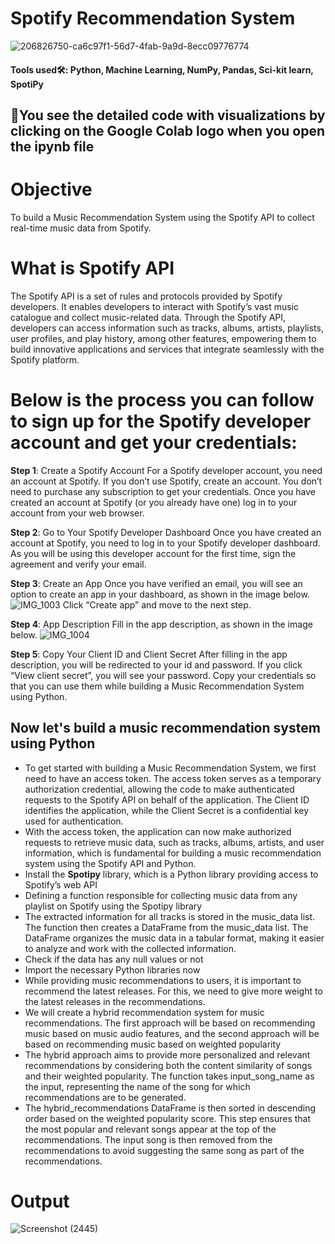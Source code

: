 # Spotify Recommendation System

![206826750-ca6c97f1-56d7-4fab-9a9d-8ecc09776774](https://github.com/SyedsProjectPortfolio45/Spotify-Recommendation-System/assets/147240839/f76cd3b1-d792-4cb5-86c8-6bdb8e679b94)

#### Tools used🛠: Python, Machine Learning, NumPy, Pandas, Sci-kit learn, SpotiPy

## 🚧You see the detailed code with visualizations by clicking on the Google Colab logo when you open the ipynb file

# Objective
To build a Music Recommendation System using the Spotify API to collect real-time music data from Spotify.

# What is Spotify API
The Spotify API is a set of rules and protocols provided by Spotify developers. It enables developers to interact with Spotify’s vast music catalogue and collect music-related data. Through the Spotify API, developers can access information such as tracks, albums, artists, playlists, user profiles, and play history, among other features, empowering them to build innovative applications and services that integrate seamlessly with the Spotify platform.

# Below is the process you can follow to sign up for the Spotify developer account and get your credentials:

**Step 1**: Create a Spotify Account
For a Spotify developer account, you need an account at Spotify. If you don’t use Spotify, create an account. You don’t need to purchase any subscription to get your credentials. Once you have created an account at Spotify (or you already have one) log in to your account from your web browser.

**Step 2**: Go to Your Spotify Developer Dashboard
Once you have created an account at Spotify, you need to log in to your Spotify developer dashboard. As you will be using this developer account for the first time, sign the agreement and verify your email.

**Step 3**: Create an App
Once you have verified an email, you will see an option to create an app in your dashboard, as shown in the image below.
![IMG_1003](https://github.com/SyedsProjectPortfolio45/Spotify-Recommendation-System/assets/147240839/86f2a1f5-b995-4aeb-891c-90cb3e57c39d)
Click “Create app” and move to the next step.

**Step 4**: App Description
Fill in the app description, as shown in the image below.
![IMG_1004](https://github.com/SyedsProjectPortfolio45/Spotify-Recommendation-System/assets/147240839/d41ed08b-338d-4706-97a6-20028ded5768)

**Step 5**: Copy Your Client ID and Client Secret
After filling in the app description, you will be redirected to your id and password. If you click “View client secret”, you will see your password. Copy your credentials so that you can use them while building a Music Recommendation System using Python.

## Now let's build a music recommendation system using Python

- To get started with building a Music Recommendation System, we first need to have an access token. The access token serves as a temporary authorization credential, allowing the code to make authenticated requests to the Spotify API on behalf of the application. The Client ID identifies the application, while the Client Secret is a confidential key used for authentication.
- With the access token, the application can now make authorized requests to retrieve music data, such as tracks, albums, artists, and user information, which is fundamental for building a music recommendation system using the Spotify API and Python.
- Install the **Spotipy** library, which is a Python library providing access to Spotify’s web API
- Defining a function responsible for collecting music data from any playlist on Spotify using the Spotipy library
- The extracted information for all tracks is stored in the music_data list. The function then creates a DataFrame from the music_data list. The DataFrame organizes the music data in a tabular format, making it easier to analyze and work with the collected information.
- Check if the data has any null values or not
- Import the necessary Python libraries now
- While providing music recommendations to users, it is important to recommend the latest releases. For this, we need to give more weight to the latest releases in the recommendations.
- We will create a hybrid recommendation system for music recommendations. The first approach will be based on recommending music based on music audio features, and the second approach will be based on recommending music based on weighted popularity
- The hybrid approach aims to provide more personalized and relevant recommendations by considering both the content similarity of songs and their weighted popularity. The function takes input_song_name as the input, representing the name of the song for which recommendations are to be generated.
- The hybrid_recommendations DataFrame is then sorted in descending order based on the weighted popularity score. This step ensures that the most popular and relevant songs appear at the top of the recommendations. The input song is then removed from the recommendations to avoid suggesting the same song as part of the recommendations.

# Output
![Screenshot (2445)](https://github.com/SyedsProjectPortfolio45/Spotify-Recommendation-System/assets/147240839/f12a5fec-4f3f-4848-a7ab-31ba94040b80)





















